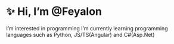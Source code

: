 <!DOCTYPE html>
<html lang="en">
<head>
    <meta charset="UTF-8">
    <meta http-equiv="X-UA-Compatible" content="IE=edge">
    <meta name="viewport" content="width=device-width, initial-scale=1.0">
    <link rel="stylesheet" href="style.css" />
</head>
<body>
    <div class="main">
        <h1>
            ✨ Hi, I’m @Feyalon
        </h1>
        <p>
            I’m interested in programming I’m currently learning programming languages such as Python, JS/TS(Angular) and C#(Asp.Net)
        </p>
    </div>
    
</body>
</html>
